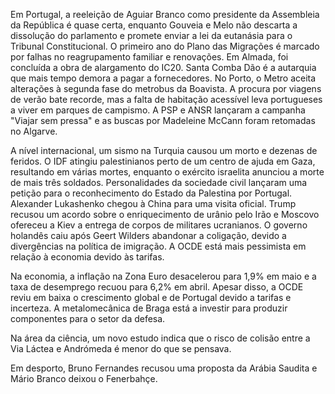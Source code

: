 Em Portugal, a reeleição de Aguiar Branco como presidente da Assembleia da República é quase certa, enquanto Gouveia e Melo não descarta a dissolução do parlamento e promete enviar a lei da eutanásia para o Tribunal Constitucional. O primeiro ano do Plano das Migrações é marcado por falhas no reagrupamento familiar e renovações. Em Almada, foi concluída a obra de alargamento do IC20. Santa Comba Dão é a autarquia que mais tempo demora a pagar a fornecedores. No Porto, o Metro aceita alterações à segunda fase do metrobus da Boavista. A procura por viagens de verão bate recorde, mas a falta de habitação acessível leva portugueses a viver em parques de campismo. A PSP e ANSR lançaram a campanha "Viajar sem pressa" e as buscas por Madeleine McCann foram retomadas no Algarve.

A nível internacional, um sismo na Turquia causou um morto e dezenas de feridos. O IDF atingiu palestinianos perto de um centro de ajuda em Gaza, resultando em várias mortes, enquanto o exército israelita anunciou a morte de mais três soldados. Personalidades da sociedade civil lançaram uma petição para o reconhecimento do Estado da Palestina por Portugal. Alexander Lukashenko chegou à China para uma visita oficial. Trump recusou um acordo sobre o enriquecimento de urânio pelo Irão e Moscovo ofereceu a Kiev a entrega de corpos de militares ucranianos. O governo holandês caiu após Geert Wilders abandonar a coligação, devido a divergências na política de imigração. A OCDE está mais pessimista em relação à economia devido às tarifas.

Na economia, a inflação na Zona Euro desacelerou para 1,9% em maio e a taxa de desemprego recuou para 6,2% em abril. Apesar disso, a OCDE reviu em baixa o crescimento global e de Portugal devido a tarifas e incerteza. A metalomecânica de Braga está a investir para produzir componentes para o setor da defesa.

Na área da ciência, um novo estudo indica que o risco de colisão entre a Via Láctea e Andrómeda é menor do que se pensava.

Em desporto, Bruno Fernandes recusou uma proposta da Arábia Saudita e Mário Branco deixou o Fenerbahçe.